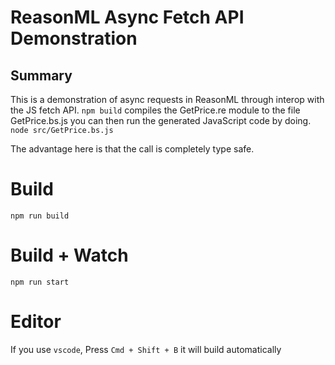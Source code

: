 # ReasonML Async Fetch API Demonstration

## Summary
This is a demonstration of async requests in ReasonML through interop with the JS fetch API. `npm build` compiles the GetPrice.re module to the file GetPrice.bs.js you can then run the generated JavaScript code by doing.
`node src/GetPrice.bs.js`

The advantage here is that the call is completely type safe.

# Build
```
npm run build
```

# Build + Watch

```
npm run start
```


# Editor
If you use `vscode`, Press `Cmd + Shift + B` it will build automatically
